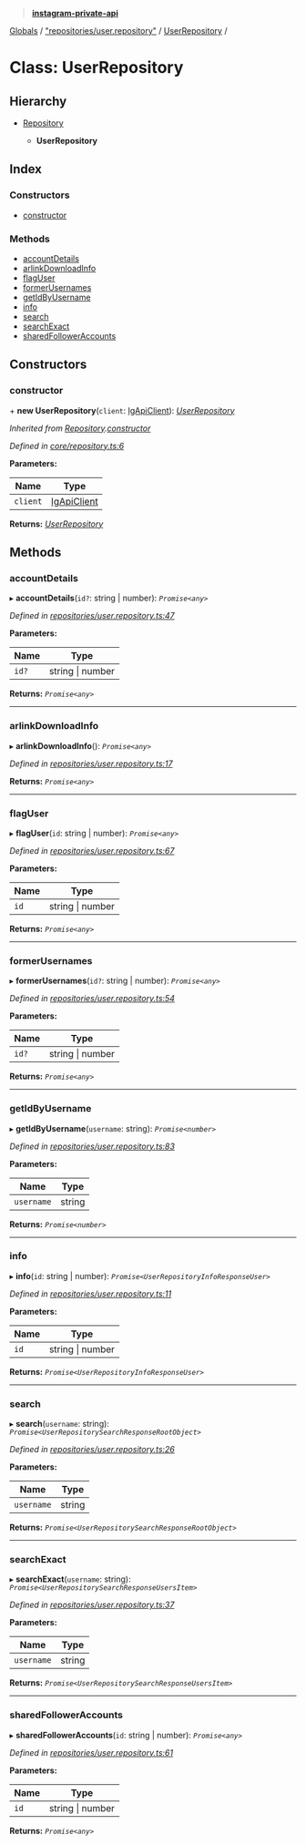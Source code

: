 > **[instagram-private-api](../README.md)**

[Globals](../globals.md) / ["repositories/user.repository"](../modules/_repositories_user_repository_.md) / [UserRepository](_repositories_user_repository_.userrepository.md) /

# Class: UserRepository

## Hierarchy

* [Repository](_core_repository_.repository.md)

  * **UserRepository**

## Index

### Constructors

* [constructor](_repositories_user_repository_.userrepository.md#constructor)

### Methods

* [accountDetails](_repositories_user_repository_.userrepository.md#accountdetails)
* [arlinkDownloadInfo](_repositories_user_repository_.userrepository.md#arlinkdownloadinfo)
* [flagUser](_repositories_user_repository_.userrepository.md#flaguser)
* [formerUsernames](_repositories_user_repository_.userrepository.md#formerusernames)
* [getIdByUsername](_repositories_user_repository_.userrepository.md#getidbyusername)
* [info](_repositories_user_repository_.userrepository.md#info)
* [search](_repositories_user_repository_.userrepository.md#search)
* [searchExact](_repositories_user_repository_.userrepository.md#searchexact)
* [sharedFollowerAccounts](_repositories_user_repository_.userrepository.md#sharedfolloweraccounts)

## Constructors

###  constructor

\+ **new UserRepository**(`client`: [IgApiClient](_core_client_.igapiclient.md)): *[UserRepository](_repositories_user_repository_.userrepository.md)*

*Inherited from [Repository](_core_repository_.repository.md).[constructor](_core_repository_.repository.md#constructor)*

*Defined in [core/repository.ts:6](https://github.com/Nerixyz/instagram-private-api/blob/e5037ee/src/core/repository.ts#L6)*

**Parameters:**

Name | Type |
------ | ------ |
`client` | [IgApiClient](_core_client_.igapiclient.md) |

**Returns:** *[UserRepository](_repositories_user_repository_.userrepository.md)*

## Methods

###  accountDetails

▸ **accountDetails**(`id?`: string | number): *`Promise<any>`*

*Defined in [repositories/user.repository.ts:47](https://github.com/Nerixyz/instagram-private-api/blob/e5037ee/src/repositories/user.repository.ts#L47)*

**Parameters:**

Name | Type |
------ | ------ |
`id?` | string \| number |

**Returns:** *`Promise<any>`*

___

###  arlinkDownloadInfo

▸ **arlinkDownloadInfo**(): *`Promise<any>`*

*Defined in [repositories/user.repository.ts:17](https://github.com/Nerixyz/instagram-private-api/blob/e5037ee/src/repositories/user.repository.ts#L17)*

**Returns:** *`Promise<any>`*

___

###  flagUser

▸ **flagUser**(`id`: string | number): *`Promise<any>`*

*Defined in [repositories/user.repository.ts:67](https://github.com/Nerixyz/instagram-private-api/blob/e5037ee/src/repositories/user.repository.ts#L67)*

**Parameters:**

Name | Type |
------ | ------ |
`id` | string \| number |

**Returns:** *`Promise<any>`*

___

###  formerUsernames

▸ **formerUsernames**(`id?`: string | number): *`Promise<any>`*

*Defined in [repositories/user.repository.ts:54](https://github.com/Nerixyz/instagram-private-api/blob/e5037ee/src/repositories/user.repository.ts#L54)*

**Parameters:**

Name | Type |
------ | ------ |
`id?` | string \| number |

**Returns:** *`Promise<any>`*

___

###  getIdByUsername

▸ **getIdByUsername**(`username`: string): *`Promise<number>`*

*Defined in [repositories/user.repository.ts:83](https://github.com/Nerixyz/instagram-private-api/blob/e5037ee/src/repositories/user.repository.ts#L83)*

**Parameters:**

Name | Type |
------ | ------ |
`username` | string |

**Returns:** *`Promise<number>`*

___

###  info

▸ **info**(`id`: string | number): *`Promise<UserRepositoryInfoResponseUser>`*

*Defined in [repositories/user.repository.ts:11](https://github.com/Nerixyz/instagram-private-api/blob/e5037ee/src/repositories/user.repository.ts#L11)*

**Parameters:**

Name | Type |
------ | ------ |
`id` | string \| number |

**Returns:** *`Promise<UserRepositoryInfoResponseUser>`*

___

###  search

▸ **search**(`username`: string): *`Promise<UserRepositorySearchResponseRootObject>`*

*Defined in [repositories/user.repository.ts:26](https://github.com/Nerixyz/instagram-private-api/blob/e5037ee/src/repositories/user.repository.ts#L26)*

**Parameters:**

Name | Type |
------ | ------ |
`username` | string |

**Returns:** *`Promise<UserRepositorySearchResponseRootObject>`*

___

###  searchExact

▸ **searchExact**(`username`: string): *`Promise<UserRepositorySearchResponseUsersItem>`*

*Defined in [repositories/user.repository.ts:37](https://github.com/Nerixyz/instagram-private-api/blob/e5037ee/src/repositories/user.repository.ts#L37)*

**Parameters:**

Name | Type |
------ | ------ |
`username` | string |

**Returns:** *`Promise<UserRepositorySearchResponseUsersItem>`*

___

###  sharedFollowerAccounts

▸ **sharedFollowerAccounts**(`id`: string | number): *`Promise<any>`*

*Defined in [repositories/user.repository.ts:61](https://github.com/Nerixyz/instagram-private-api/blob/e5037ee/src/repositories/user.repository.ts#L61)*

**Parameters:**

Name | Type |
------ | ------ |
`id` | string \| number |

**Returns:** *`Promise<any>`*